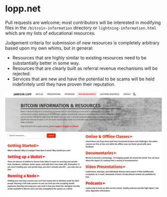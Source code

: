 # lopp.net

Pull requests are welcome; most contributors will be interested in modifying files in the `/bitcoin-information` directory or `lightning-information.html` which are my lists of educational resources.

Judgement criteria for submission of new resources is completely arbitrary based upon my own whims, but in general:

* Resources that are highly similar to existing resources need to be substantially better in some way.
* Resources that are clearly built as referral revenue mechanisms will be rejected.
* Services that are new and have the potential to be scams will be held indefinitely until they have proven their reputation.

<img src="/images/resources.png">